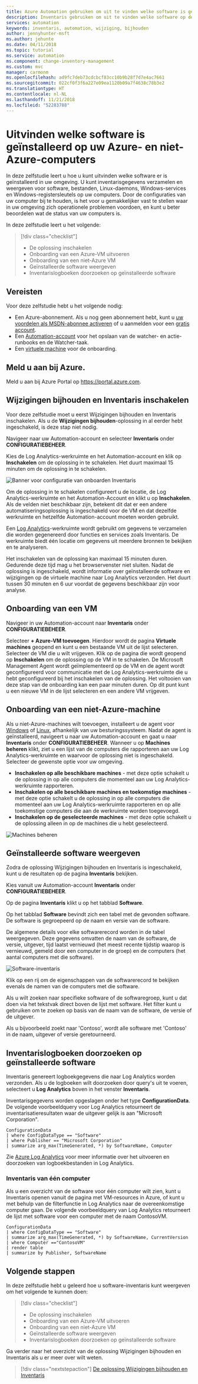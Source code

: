 ```yaml
---
title: Azure Automation gebruiken om uit te vinden welke software is geïnstalleerd op uw computers | Microsoft Docs
description: Inventaris gebruiken om uit te vinden welke software op de computers in uw omgeving is geïnstalleerd.
services: automation
keywords: inventaris, automation, wijziging, bijhouden
author: jennyhunter-msft
ms.author: jehunte
ms.date: 04/11/2018
ms.topic: tutorial
ms.service: automation
ms.component: change-inventory-management
ms.custom: mvc
manager: carmonm
ms.openlocfilehash: ad9fc7deb73cdcbcf83cc10b9b28f7d7e4ac7661
ms.sourcegitcommit: 022cf0f3f6a227e09ea1120b09a7f4638c78b3e2
ms.translationtype: HT
ms.contentlocale: nl-NL
ms.lasthandoff: 11/21/2018
ms.locfileid: "52283788"
---
```

# <a name="discover-what-software-is-installed-on-your-azure-and-non-azure-machines"></a>Uitvinden welke software is geïnstalleerd op uw Azure- en niet-Azure-computers

In deze zelfstudie leert u hoe u kunt uitvinden welke software er is geïnstalleerd in uw omgeving. U kunt inventarisgegevens verzamelen en weergeven voor software, bestanden, Linux-daemons, Windows-services en Windows-registersleutels op uw computers. Door de configuraties van uw computer bij te houden, is het voor u gemakkelijker vast te stellen waar in uw omgeving zich operationele problemen voordoen, en kunt u beter beoordelen wat de status van uw computers is.

In deze zelfstudie leert u het volgende:

> [!div class="checklist"]
> * De oplossing inschakelen
> * Onboarding van een Azure-VM uitvoeren
> * Onboarding van een niet-Azure VM
> * Geïnstalleerde software weergeven
> * Inventarislogboeken doorzoeken op geïnstalleerde software

## <a name="prerequisites"></a>Vereisten

Voor deze zelfstudie hebt u het volgende nodig:

* Een Azure-abonnement. Als u nog geen abonnement hebt, kunt u [uw voordelen als MSDN-abonnee activeren](https://azure.microsoft.com/pricing/member-offers/msdn-benefits-details/) of u aanmelden voor een [gratis account](https://azure.microsoft.com/free/?WT.mc_id=A261C142F).
* Een [Automation-account](automation-offering-get-started.md) voor het opslaan van de watcher- en actie-runbooks en de Watcher-taak.
* Een [virtuele machine](../virtual-machines/windows/quick-create-portal.md) voor de onboarding.

## <a name="log-in-to-azure"></a>Meld u aan bij Azure.

Meld u aan bij Azure Portal op https://portal.azure.com.

## <a name="enable-change-tracking-and-inventory"></a>Wijzigingen bijhouden en Inventaris inschakelen

Voor deze zelfstudie moet u eerst Wijzigingen bijhouden en Inventaris inschakelen. Als u de **Wijzigingen bijhouden**-oplossing in al eerder hebt ingeschakeld, is deze stap niet nodig.

Navigeer naar uw Automation-account en selecteer **Inventaris** onder **CONFIGURATIEBEHEER**.

Kies de Log Analytics-werkruimte en het Automation-account en klik op **Inschakelen** om de oplossing in te schakelen. Het duurt maximaal 15 minuten om de oplossing in te schakelen.

![Banner voor configuratie van onboarden Inventaris](./media/automation-tutorial-installed-software/enableinventory.png)

Om de oplossing in te schakelen configureert u de locatie, de Log Analytics-werkruimte en het Automation-Account en klikt u op **Inschakelen**. Als de velden niet beschikbaar zijn, betekent dit dat er een andere automatiseringsoplossing is ingeschakeld voor de VM en dat dezelfde werkruimte en hetzelfde Automation-account moeten worden gebruikt.

Een [Log Analytics](../log-analytics/log-analytics-overview.md?toc=%2fazure%2fautomation%2ftoc.json)-werkruimte wordt gebruikt om gegevens te verzamelen die worden gegenereerd door functies en services zoals Inventaris.
De werkruimte biedt één locatie om gegevens uit meerdere bronnen te bekijken en te analyseren.

Het inschakelen van de oplossing kan maximaal 15 minuten duren. Gedurende deze tijd mag u het browservenster niet sluiten.
Nadat de oplossing is ingeschakeld, wordt informatie over geïnstalleerde software en wijzigingen op de virtuele machine naar Log Analytics verzonden.
Het duurt tussen 30 minuten en 6 uur voordat de gegevens beschikbaar zijn voor analyse.

## <a name="onboard-a-vm"></a>Onboarding van een VM

Navigeer in uw Automation-account naar **Inventaris** onder **CONFIGURATIEBEHEER**.

Selecteer **+ Azure-VM toevoegen**. Hierdoor wordt de pagina **Virtuele machines** geopend en kunt u een bestaande VM uit de lijst selecteren. Selecteer de VM die u wilt vrijgeven. Klik op de pagina die wordt geopend op **Inschakelen** om de oplossing op de VM in te schakelen. De Microsoft Management Agent wordt geïmplementeerd op de VM en de agent wordt geconfigureerd voor communicatie met de Log Analytics-werkruimte die u hebt geconfigureerd bij het inschakelen van de oplossing. Het voltooien van deze stap van de onboarding kan een paar minuten duren. Op dit punt kunt u een nieuwe VM in de lijst selecteren en een andere VM vrijgeven.

## <a name="onboard-a-non-azure-machine"></a>Onboarding van een niet-Azure-machine

Als u niet-Azure-machines wilt toevoegen, installeert u de agent voor [Windows](../log-analytics/log-analytics-agent-windows.md) of [ Linux](automation-linux-hrw-install.md), afhankelijk van uw besturingssysteem. Nadat de agent is geïnstalleerd, navigeert u naar uw Automation-account en gaat u naar **Inventaris** onder **CONFIGURATIEBEHEER**. Wanneer u op **Machines beheren** klikt, ziet u een lijst van de computers die rapporteren aan uw Log Analytics-werkruimte en waarvoor de oplossing niet is ingeschakeld. Selecteer de gewenste optie voor uw omgeving.

* **Inschakelen op alle beschikbare machines** - met deze optie schakelt u de oplossing in op alle computers die momenteel aan uw Log Analytics-werkruimte rapporteren.
* **Inschakelen op alle beschikbare machines en toekomstige machines** -met deze optie schakelt u de oplossing in op alle computers die momenteel aan uw Log Analytics-werkruimte rapporteren en op alle toekomstige computers die aan de werkruimte worden toegevoegd.
* **Inschakelen op de geselecteerde machines** - met deze optie schakelt u de oplossing alleen in op de machines die u hebt geselecteerd.

![Machines beheren](./media/automation-tutorial-installed-software/manage-machines.png)

## <a name="view-installed-software"></a>Geïnstalleerde software weergeven

Zodra de oplossing Wijzigingen bijhouden en Inventaris is ingeschakeld, kunt u de resultaten op de pagina **Inventaris** bekijken.

Kies vanuit uw Automation-account **Inventaris** onder  **CONFIGURATIEBEHEER**.

Op de pagina **Inventaris** klikt u op het tabblad **Software**.

Op het tabblad **Software** bevindt zich een tabel met de gevonden software. De software is gegroepeerd op de naam en versie van de software.

De algemene details voor elke softwarerecord worden in de tabel weergegeven. Deze gegevens omvatten de naam van de software, de versie, uitgever, tijd laatst vernieuwd (het meest recente tijdstip waarop is vernieuwd, gemeld door een computer in de groep) en de computers (het aantal computers met die software).

![Software-inventaris](./media/automation-tutorial-installed-software/inventory-software.png)

Klik op een rij om de eigenschappen van de softwarerecord te bekijken evenals de namen van de computers met die software.

Als u wilt zoeken naar specifieke software of de softwaregroep, kunt u dat doen via het tekstvak direct boven de lijst met software.
Het filter kunt u gebruiken om te zoeken op basis van de naam van de software, de versie of de uitgever.

Als u bijvoorbeeld zoekt naar 'Contoso', wordt alle software met 'Contoso' in de naam, uitgever of versie geretourneerd.

## <a name="search-inventory-logs-for-installed-software"></a>Inventarislogboeken doorzoeken op geïnstalleerde software

Inventaris genereert logboekgegevens die naar Log Analytics worden verzonden. Als u de logboeken wilt doorzoeken door query's uit te voeren, selecteert u **Log Analytics** boven in het venster **Inventaris**.

Inventarisgegevens worden opgeslagen onder het type **ConfigurationData**.
De volgende voorbeeldquery voor Log Analytics retourneert de inventarisatieresultaten waar de uitgever gelijk is aan "Microsoft Corporation".

```loganalytics
ConfigurationData
| where ConfigDataType == "Software"
| where Publisher == "Microsoft Corporation"
| summarize arg_max(TimeGenerated, *) by SoftwareName, Computer
```

Zie [Azure Log Analytics](../log-analytics/log-analytics-queries.md) voor meer informatie over het uitvoeren en doorzoeken van logboekbestanden in Log Analytics.

### <a name="single-machine-inventory"></a>Inventaris van één computer

Als u een overzicht van de software voor één computer wilt zien, kunt u Inventaris openen vanuit de pagina met VM-resources in Azure, of kunt u met behulp van de filterfunctie in Log Analytics naar de overeenkomstige computer gaan.
De volgende voorbeeldquery van Log Analytics retourneert de lijst met software voor een computer met de naam ContosoVM.

```loganalytics
ConfigurationData
| where ConfigDataType == "Software"
| summarize arg_max(TimeGenerated, *) by SoftwareName, CurrentVersion
| where Computer =="ContosoVM"
| render table
| summarize by Publisher, SoftwareName
```

## <a name="next-steps"></a>Volgende stappen

In deze zelfstudie hebt u geleerd hoe u software-inventaris kunt weergeven om het volgende te kunnen doen:

> [!div class="checklist"]
> * De oplossing inschakelen
> * Onboarding van een Azure-VM uitvoeren
> * Onboarding van een niet-Azure VM
> * Geïnstalleerde software weergeven
> * Inventarislogboeken doorzoeken op geïnstalleerde software

Ga verder naar het overzicht van de oplossing Wijzigingen bijhouden en Inventaris als u er meer over wilt weten.

> [!div class="nextstepaction"]
> [De oplossing Wijzigingen bijhouden en Inventaris](automation-change-tracking.md)